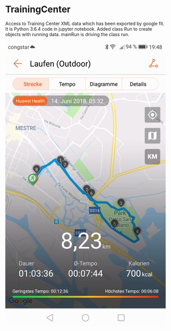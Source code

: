 # TrainingCenter
Access to Training Center XML data which has been exported by google fit. It is Python 3.6.4 code in jupyter notebook.
Added class Run to create objects with running data. mainRun is driving the class run.

<img src="/docs/Run.png" alt="Running Data"/>
